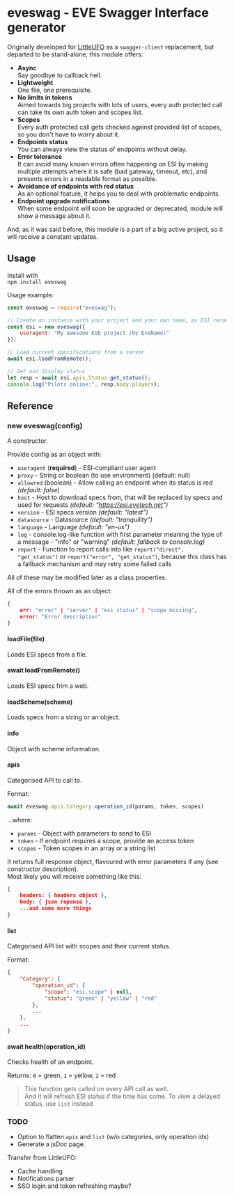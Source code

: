 # eveswag - EVE Swagger Interface generator

Originally developed for [LittleUFO](https://gitlab.com/airships/ufo) as a `swagger-client` replacement, but departed to be stand-alone, this module offers:
* **Async**  
  Say goodbye to callback hell.
* **Lightweight**  
  One file, one prerequisite.
* **No limits in tokens**  
  Aimed towards big projects with lots of users, every auth protected call can take its own auth token and scopes list.
* **Scopes**  
  Every auth protected call gets checked against provided list of scopes, so you don't have to worry about it.
* **Endpoints status**  
  You can always view the status of endpoints without delay.
* **Error tolerance**  
  It can avoid many known errors often happening on ESI by making multiple attempts where it is safe (bad gateway, timeout, etc), and presents errors in a readable format as possible.
* **Avoidance of endpoints with red status**  
  As an optional feature, it helps you to deal with problematic endpoints.
* **Endpoint upgrade notifications**  
  When some endpoint will soon be upgraded or deprecated, module will show a message about it.

And, as it was said before, this module is a part of a big active project, so it will receive a constant updates.


## Usage

Install with  
`npm install eveswag`

Usage example:
```js
const eveswag = require("eveswag");

// Create an instance with your project and your own name, as ESI recommends
const esi = new eveswag({
    useragent: "My awesome EVE project (by EveName)"
});

// Load current specifications from a server
await esi.loadFromRemote();

// Get and display status
let resp = await esi.apis.Status.get_status();
console.log("Pilots online:", resp.body.players);
```

## Reference

### new eveswag(config)
A constructor.

Provide config as an object with:
* `useragent` (**required**) - ESI-compliant user agent
* `proxy` - String or boolean (to use environment) (default: null)
* `allowred` (boolean) - Allow calling an endpoint when its status is red *(default: false)*
* `host` - Host to download specs from, that will be replaced by specs and used for requests *(default: "https://esi.evetech.net")*
* `version` - ESI specs version *(default: "latest")*
* `datasource` - Datasource *(default: "tranquility")*
* `language` - Language *(default: "en-us")*
* `log` - console.log-like function with first parameter meaning the type of a message - "info" or "warning" *(default: fallback to console.log)*
* `report` - Function to report calls into like `report("direct", "get_status")` or `report("error", "get_status")`, because this class has a fallback mechanism and may retry some failed calls

All of these may be modified later as a class properties.

All of the errors thrown as an object:
```json
{
    err: "error" | "server" | "esi_status" | "scope_missing",
    error: "Error description"
}
```

#### loadFile(file)
Loads ESI specs from a file.

#### await loadFromRemote()
Loads ESI specs frim a web.

#### loadScheme(scheme)
Loads specs from a string or an object.

#### info
Object with scheme information.

#### apis
Categorised API to call to.

Format:
```js
await eveswag.apis.Category.operation_id(params, token, scopes)
```
...where:
* `params` - Object with parameters to send to ESI
* `token` - If endpoint requires a scope, provide an access token
* `scopes` - Token scopes in an array or a string list

It returns full response object, flavoured with error parameters if any (see constructor description).  
Most likely you will receive something like this:
```json
{
    headers: { headers object },
    body: { json reponse },
    ...and some more things
}
```

#### list
Categorised API list with scopes and their current status.

Format:
```json
{
    "Category": {
        "operation_id": {
            "scope": "esi.scope" | null,
            "status": "green" | "yellow" | "red"
        },
        ...
    },
    ...
}
```

#### await health(operation_id)
Checks health of an endpoint.

Returns: `0` = green, `1` = yellow, `2` = red

> This function gets called on every API call as well.  
> And it will refresh ESI status if the time has come.
> To view a delayed status, use `list` instead


### TODO

* Option to flatten `apis` and `list` (w/o categories, only operation ids)
* Generate a jsDoc page.

Transfer from LittleUFO:
* Cache handling
* Notifications parser
* SSO login and token refreshing maybe?
